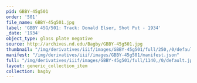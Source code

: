 ```yaml
---
pid: GBBY-45g501
order: '501'
file_name: GBBY-45g501.jpg
label: 'GBBY 45G/501: Track: Donald Elser, Shot Put - 1934'
_date: '1934'
object_type: glass plate negative
source: http://archives.nd.edu/Bagby/GBBY-45g501.jpg
thumbnail: "/img/derivatives/iiif/images/GBBY-45g501/full/250,/0/default.jpg"
manifest: "/img/derivatives/iiif/images/GBBY-45g501/manifest.json"
full: "/img/derivatives/iiif/images/GBBY-45g501/full/1140,/0/default.jpg"
layout: generic_collection_item
collection: bagby
---
```


